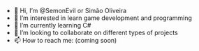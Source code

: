- 👋 Hi, I’m @SemonEvil or Simão Oliveira
- 👀 I’m interested in learn game development and programming
- 🌱 I’m currently learning C#
- 💞️ I’m looking to collaborate on different types of projects
- 📫 How to reach me: (coming soon)

<!---
SemonEvil/SemonEvil is a ✨ special ✨ repository because its `README.md` (this file) appears on your GitHub profile.
You can click the Preview link to take a look at your changes.
--->
